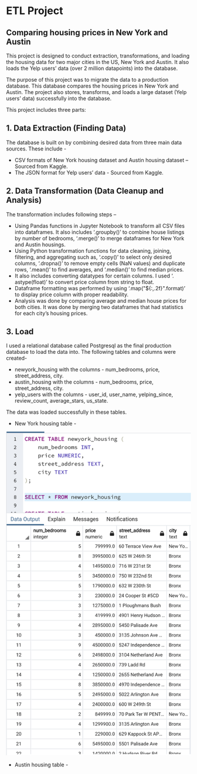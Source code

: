 # ETL Project

## Comparing housing prices in New York and Austin

This project is designed to conduct extraction, transformations, and loading the housing data for two major cities in the US, New York and Austin. It also loads the Yelp users’ data (over 2 million datapoints) into the database.

The purpose of this project was to migrate the data to a production database. This database compares the housing prices in New York and Austin. The project also stores, transforms, and loads a large dataset (Yelp users’ data) successfully into the database.

This project includes three parts:

## 1. Data Extraction (Finding Data) 

The database is built on by combining desired data from three main data sources. 
These include -

* CSV formats of New York housing dataset and Austin housing dataset – Sourced from Kaggle. 
* The JSON format for Yelp users’ data - Sourced from Kaggle.

## 2. Data Transformation (Data Cleanup and Analysis)

The transformation includes following steps –

* Using Pandas functions in Jupyter Notebook to transform all CSV files into dataframes. It also includes ‘.groupby()’ to combine house listings by number of bedrooms, ‘.merge()’ to merge dataframes for New York and Austin housings.
* Using Python transformation functions for data cleaning, joining, filtering, and aggregating such as, ‘.copy()’ to select only desired columns, ‘.dropna()’ to remove empty cells (NaN values) and duplicate rows, ‘.mean()’ to find averages, and ‘.median()’ to find median prices. 
* It also includes converting datatypes for certain columns. I used ‘. astype(float)’ to convert price column from string to float.
* Dataframe formatting was performed by using ‘.map("${:,.2f}".format)’ to display price column  with proper readability.
* Analysis was done by comparing average and median house prices for both cities. It was done by merging two dataframes that had statistics for each city’s housing prices.

## 3. Load

I used a relational database called Postgresql as the final production database to load the data into. The following tables and columns were created-
* newyork_housing with the columns - num_bedrooms, price, street_address, city.
* austin_housing with the columns - num_bedrooms, price, street_address, city.
* yelp_users with the columns - user_id, user_name, yelping_since, review_count, average_stars, us_state.

The data was loaded successfully in these tables. 

* New York housing table - 

![](https://github.com/poonam-ux/ETL_Project/blob/main/Images/newyork_housing_table.png)

* Austin housing table - 

![]()

![]()

